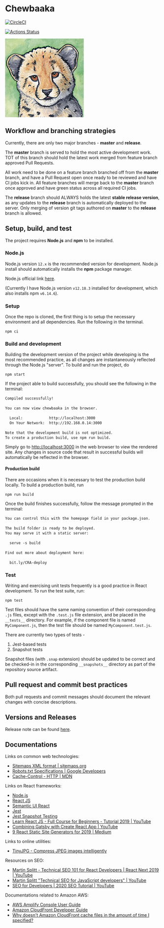 # Chewbaaka

[![CircleCI](https://circleci.com/gh/tetrachrome/chewbaaka.svg?style=svg&circle-token=3ff42881c6c3f2a44809d10947587a4c566fd574)](https://circleci.com/gh/tetrachrome/chewbaaka)

[![Actions Status](https://github.com/tetrachrome/chewbaaka/workflows/Node.js%20CI/badge.svg)](https://github.com/tetrachrome/chewbaaka/actions)

![logo](./Resources/Chewbaaka_Logo_256x256.png)


## Workflow and branching strategies

Currently, there are only two major branches - **master** and **release**.

The **master** branch is served to hold the most active development work.
TOT of this branch should hold the latest work merged from
feature branch approved Pull Requests.

All work need to be done on a feature branch branched off from the **master**
branch, and have a Pull Request open once ready to be reviewed and have
CI jobs kick in. All feature branches will merge back to the **master**
branch once approved and have green status across all required CI jobs.

The **release** branch should ALWAYS holds the latest **stable release version**,
as any updates to the **release** branch is automatically deployed to the server.
Only merging of version git tags authored on **master** to the **release**
branch is allowed.

## Setup, build, and test

The project requires **Node.js** and **npm** to be installed.

### Node.js

Node.js version `12.x` is the recommended version for development.
Node.js install should automatically installs the **npm** package manager.

Node.js official link [here](https://nodejs.org/en/download/).

(Currently I have Node.js version `v12.18.3` installed for development,
which also installs npm `v6.14.6`).

### Setup

Once the repo is cloned, the first thing is to setup the necessary
environment and all dependencies. Run the following in the terminal.

```
npm ci
```

### Build and development

Building the development version of the project while developing
is the most recommended practice, as all changes are instantaneously
reflected through the Node.js "server". To build and run the project, do

```
npm start
```

If the project able to build successfully, you should see the following
in the terminal:

```
Compiled successfully!

You can now view chewbaaka in the browser.

  Local:            http://localhost:3000
  On Your Network:  http://192.168.0.14:3000

Note that the development build is not optimized.
To create a production build, use npm run build.
```

Simply go to [http://localhost:3000](http://localhost:3000) in the
web browser to view the rendered site. Any changes in source code that
result in successful builds will automatically be reflected in the browser.

#### Production build

There are occasions when it is necessary to test the production build locally.
To build a production build, run

```
npm run build
```

Once the build finishes successfully, follow the message prompted
in the terminal:

```
You can control this with the homepage field in your package.json.

The build folder is ready to be deployed.
You may serve it with a static server:

  serve -s build

Find out more about deployment here:

  bit.ly/CRA-deploy
```

### Test

Writing and exercising unit tests frequently is a good practice
in React development. To run the test suite, run:

```
npm test
```

Test files should have the same naming convention of their corresponding
`.js` files, except with the `.test.js` file extension, and be placed
in the `__tests__` directory. For example, if the component file is
named `MyComponent.js`, then the test file should be named `MyComponent.test.js`.

There are currently two types of tests -

1. Jest-based tests
2. Snapshot tests

Snapshot files (with `.snap` extension) should be updated to be correct
and be checked-in in the corresponding `__snapshots__` directory as
part of the repository source artifact.

## Pull request and commit best practices

Both pull requests and commit messages should document the relevant
changes with concise descriptions.

## Versions and Releases

Release note can be found [here](./RELEASE.md).

## Documentations

Links on common web technologies:

- [Sitemaps XML format | sitemaps.org](https://www.sitemaps.org/protocol.html)
- [Robots.txt Specifications | Google Developers](https://developers.google.com/search/reference/robots_txt)
- [Cache-Control - HTTP | MDN](https://developer.mozilla.org/en-US/docs/Web/HTTP/Headers/Cache-Control)

Links on React frameworks:

- [Node.js](https://nodejs.org/en/)
- [React JS](https://reactjs.org/)
- [Semantic UI React](https://react.semantic-ui.com/)
- [Jest](https://jestjs.io/)
- [Jest Snapshot Testing](https://jestjs.io/docs/en/snapshot-testing)
- [Learn React JS - Full Course for Beginners - Tutorial 2019 | YouTube](https://www.youtube.com/watch?v=DLX62G4lc44)
- [Combining Gatsby with Create React App | YouTube](https://www.youtube.com/watch?v=5rUNlYs6wu4)
- [9 React Static Site Generators for 2019 | Medium](https://blog.bitsrc.io/9-react-static-site-generators-for-2019-f54a66e519d2)

Links to online utilities:

- [TinyJPG - Compress JPEG images intelligently](https://tinyjpg.com/)

Resources on SEO:

- [Martin Splitt - Technical SEO 101 for React Developers | React Next 2019 | YouTube](https://www.youtube.com/watch?v=3B7gBVTsEaE)
- [Martin Splitt "Technical SEO for JavaScript developers" | YouTube](https://www.youtube.com/watch?v=vjj8B4sq0UI)
- [SEO for Developers | 2020 SEO Tutorial | YouTube](https://www.youtube.com/watch?v=JSm4aQl4w_U)

Documentations related to Amazon AWS:

- [AWS Amplify Console User Guide](https://docs.aws.amazon.com/amplify/latest/userguide/welcome.html)
- [Amazon CloudFront Developer Guide](https://docs.aws.amazon.com/AmazonCloudFront/latest/DeveloperGuide/Introduction.html)
- [Why doesn't Amazon CloudFront cache files in the amount of time I specified?](https://aws.amazon.com/premiumsupport/knowledge-center/cloudfront-cache-files-time/)
